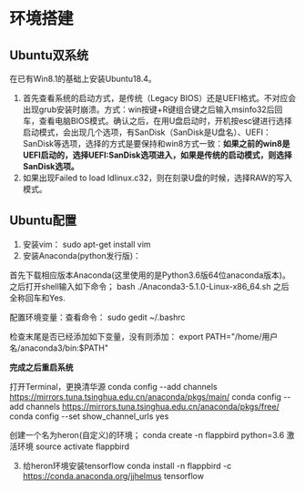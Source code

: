 #  环境搭建

## Ubuntu双系统
在已有Win8.1的基础上安装Ubuntu18.4。
1. 首先查看系统的启动方式，是传统（Legacy BIOS）还是UEFI格式。不对应会出现grub安装时崩溃。方式：win按键+R键组合键之后输入msinfo32后回车，查看电脑BIOS模式。确认之后，在用U盘启动时，开机按esc键进行选择启动模式，会出现几个选项，有SanDisk（SanDisk是U盘名）、UEFI：SanDisk等选项，选择的方式是要保持和win8方式一致：**如果之前的win8是UEFI启动的，选择UEFI:SanDisk选项进入，如果是传统的启动模式，则选择SanDisk选项。**
2. 如果出现Failed to load ldlinux.c32，则在刻录U盘的时候，选择RAW的写入模式。

## Ubuntu配置
1. 安装vim： sudo apt-get install vim
2. 安装Anaconda(python发行版)：

首先下载相应版本Anaconda(这里使用的是Python3.6版64位anaconda版本)。之后打开shell输入如下命令；
    bash ./Anaconda3-5.1.0-Linux-x86_64.sh
之后全称回车和Yes.

配置环境变量：查看命令：
    sudo gedit ~/.bashrc

检查末尾是否已经添加如下变量，没有则添加：
    export PATH="/home/用户名/anaconda3/bin:$PATH"

**完成之后重启系统**

打开Terminal，更换清华源
    conda config --add channels https://mirrors.tuna.tsinghua.edu.cn/anaconda/pkgs/main/
    conda config --add channels https://mirrors.tuna.tsinghua.edu.cn/anaconda/pkgs/free/
    conda config --set show_channel_urls yes

创建一个名为heron(自定义)的环境；
    conda create -n flappbird python=3.6
激活环境
    source activate flappbird

3. 给heron环境安装tensorflow
    conda install -n flappbird -c https://conda.anaconda.org/jjhelmus tensorflow





